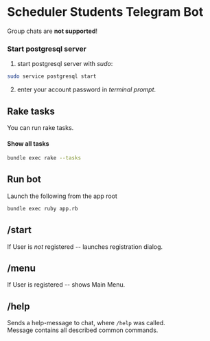 # Scheduler Students Telegram Bot

Group chats are **not supported**!

### Start postgresql server

1) start postgresql server with <em>sudo</em>:
``` bash
sudo service postgresql start
```
2) enter your account password in <em>terminal prompt</em>.

## Rake tasks

You can run rake tasks.

#### Show all tasks
``` bash
bundle exec rake --tasks
```

## Run bot

Launch the following from the app root
``` bash
bundle exec ruby app.rb
```

## /start

If User is <em>not</em> registered -- launches registration dialog.

## /menu

If User is registered -- shows Main Menu.

## /help

Sends a help-message to chat, where `/help` was called. \
Message contains all described common commands.
